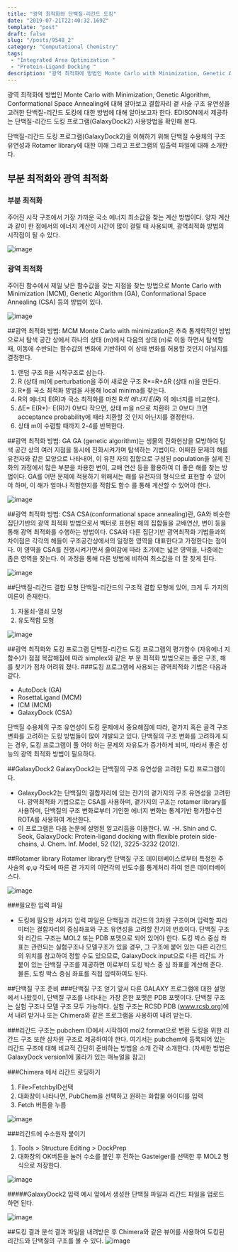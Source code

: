 ```yaml
---
title: "광역 최적화와 단백질-리간드 도킹"
date: "2019-07-21T22:40:32.169Z"
template: "post"
draft: false
slug: "/posts/9548_2"
category: "Computational Chemistry"
tags: 
 - "Integrated Area Optimization "
 - "Protein-Ligand Docking "
description: "광역 최적화에 방법인 Monte Carlo with Minimization, Genetic Algorithm, Conformational Space Annealing에 대해 알아보고 결합자리 곁 사슬 구조 유연성을 고려한 단백질-리간드 도킹에 대한 방법에 대해 알아보고자 한다."
---
```


광역 최적화에 방법인 Monte Carlo with Minimization, Genetic Algorithm, Conformational Space Annealing에 대해 알아보고 결합자리 곁 사슬 구조 유연성을 고려한 단백질-리간드 도킹에 대한 방법에 대해 알아보고자 한다. EDISON에서 제공하는 단백질-리간드 도킹 프로그램(GalaxyDock2) 사용방법을 확인해 본다.

단백질-리간드 도킹 프로그램(GalaxyDock2)을 이해하기 위해 단백질 수용체의 구조 유연성과 Rotamer library에 대한 이해 그리고 프로그램의 입출력 파일에 대해 소개한다.

## 부분 최적화와 광역 최적화

### 부분 최적화

주어진 시작 구조에서 가장 가까운 국소 에너지 최소값을 찾는 계산 방법이다. 양자 계산과 같이 한 점에서의 에너지 계산이 시간이 많이 걸릴 때 사용되며, 광역최적화 방법의 시작점이 될 수 있다.

![image](/media/POST/9548/0.jpg)

### 광역 최적화

주어진 함수에서 제일 낮은 함수값을 갖는 지점을 찾는 방법으로 Monte Carlo with Minimization (MCM), Genetic Algorithm (GA), Conformational Space Annealing (CSA) 등의 방법이 있다.

![image](/media/POST/9548/1.jpg)


##광역 최적화 방법: MCM
Monte Carlo with minimization은 추측 통계학적인 방법으로서 탐색 공간 상에서 하나의 상태 (m)에서 다음의 상태 (n)로 이동 하면서 탐색할 때, 이동에 수반되는 함수값의 변화에 기반하여 이 상태 변화를 허용할 것인지 아닐지를 결정한다.
                
1. 랜덤 구조 R을 시작구조로 삼는다.
2. R (상태 m)에 perturbation을 주어 새로운 구조 R*=R+ΔR
(상태 n)을 만든다.
3. R*를 국소 최적화 방법을 사용해 local minima를 찾는다.
4. R의 에너지 E(R)과 국소 최적화를 마친 R*의 에너지 E(R*) 의 에너지를 비교한다.
5. ΔE= E(R*)- E(R)가 0보다 작으면, 상태 m을 n으로 치환하 고 0보다 크면 acceptance probability에 때라 치환할 것 인지 아닌지를 결정한다.
6. 상태 m이 수렴할 때까지 2-4를 반복한다.
               
##광역 최적화 방법: GA
GA (genetic algorithm)는 생물의 진화현상을 모방하여 탐색 공간 상의 여러 지점을 동시에 진화시켜가며 탐색하는 기법이다. 어떠한 문제의 해를 유전자와 같은 모양으로 나타내어, 이 유전 자의 집합으로 구성된 population을 실제 진화의 과정에서 많은 부분을 차용한 변이, 교배 연산 등을 활용하여 더 좋은 해를 찾는 방법이다. GA를 어떤 문제에 적용하기 위해서는 해를 유전자의 형식으로 표현할 수 있어야 하며, 이 해가 얼마나 적합한지를 적합도 함수 를 통해 계산할 수 있어야 한다.
               
![image](/media/POST/9548/2.jpg)

              
##광역 최적화 방법: CSA
CSA(conformational space annealing)란, GA와 비슷한 집단기반의 광역 최적화 방법으로서 벡터로 표현된 해의 집합들을 교배연산, 변이 등을 통해 광역 최적화를 수행하는 방법이다. CSA와 다른 집단기반 광역최적화 기법들과의 차이점은 각각의 해들이 구조공간상에서의 일정한 영역을 대표한다고 가정한다는 점이다. 이 영역을 CSA를 진행시켜가면서 줄여감에 따라 초기에는 넓은 영역을, 나중에는 좁은 영역을 찾는다. 이 과정을 통해 다른 방법에 비하여 최소값을 더 잘 찾게 된다.
               
![image](/media/POST/9548/3.jpg)

              
##단백질-리간드 결합 모형
단백질-리간드의 구조적 결합 모형에 있어, 크게 두 가지의 이론이 존재한다. 
1. 자물쇠-열쇠 모형
2. 유도적합 모형

![image](/media/POST/9548/4.jpg)


              
##광역 최적화와 도킹 프로그램
단백질-리간드 도킹 프로그램의 평가함수 (자유에너 지 함수)가 점점 복잡해짐에 따라 simplex와 같은 부 분 최적화 방법으로는 좋은 구조, 해를 찾기가 점차 어려워 졌다.
###도킹 프로그램에 사용되는 광역최적화 기법은 다음과 같다.
- AutoDock (GA)
- RosettaLigand (MCM) 
- ICM (MCM)
- GalaxyDock (CSA)
               
단백질 수용체의 구조 유연성이 도킹 문제에서 중요해짐에 따라, 곁가지 혹은 골격 구조 변화를 고려하는 도킹 방법들이 많이 개발되고 있다. 단백질의 구조 변화를 고려하게 되는 경우, 도킹 프로그램이 풀 어야 하는 문제의 자유도가 증가하게 되며, 따라서 좋은 성능의 광역 최적화 방법이 필요하다.
               
##GalaxyDock2
GalaxyDock2는 단백질의 구조 유연성을 고려한 도킹 프로그램이다.
- GalaxyDock2는 단백질의 결합자리에 있는 잔기의 곁가지의 구조 유연성을 고려한다. 광역최적화 기법으로는 CSA를 사용하며, 곁가지의 구조는 rotamer library를 사용하며, 단백질의 구조 변화로부터 기인한 에너지 변화는 통계기반 평가함수인 ROTA를 사용하여 계산한다.
- 이 프로그램은 다음 논문에 설명된 알고리듬을 이용한다.
W. -H. Shin and C. Seok, GalaxyDock: Protein-ligand docking with flexible protein side-chains, J. Chem. Inf. Model, 52 (12), 3225-3232 (2012).
               
##Rotamer library
Rotamer library란 단백질 구조 데이터베이스로부터 특정한 주 사슬의 φ,ψ 각도에 따른 곁 가지의 이면각의 빈도수를 통계처리 하여 얻은 데이터베이스다.

 ![image](/media/POST/9548/5.jpg)
                
###필요한 입력 파일
- 도킹에 필요한 세가지 입력 파일은 단백질과 리간드의 3차원 구조이며 입력할 파라미터는 결합자리의 중심좌표와 구조 유연성을 고려할 잔기의 번호이다. 단백질 구조와 리간드 구조는 MOL2 또는 PDB 포맷으로 되어 있어야 한다. 도킹 박스 중심 좌표는 관련되는 실험구조나 모델구조가 있을 경우, 그 구조에 붙어 있는 다른 리간드의 위치를 참고하여 정할 수도 있으므로, GalaxyDock input으로 다른 리간드 가 붙어 있는 단백질 구조를 제공하면 이로부터 도킹 박스 중 심 좌표를 계산해 준다. 물론, 도킹 박스 중심 좌표를 직접 입력하여도 된다.
               
##단백질 구조 준비
###단백질 구조 얻기
앞서 다른 GALAXY 프로그램에 대한 설명에서 나왔듯이, 단백질 구조를 나타내는 가장 흔한 포맷은 PDB 포맷이다. 단백질 구조는 실험 구조나 모델 구조 모두 가능하다. 실험 구조는 RCSD PDB (www.rcsb.org)에서 내려 받거나 또는 Chimera와 같은 프로그램을 사용하여 내려 받는다.
                
###리간드 구조는 pubchem ID에서 시작하여 mol2 format으로 변환
도킹을 위한 리간드 구조 또한 삼차원 구조로 제공하여야 한다. 여기서는 pubchem에 등록되어 있는 리간드 구조에 대해 비교적 간단히 준비하는 방법을 소개 간략 소개한다. (자세한 방법은 GalaxyDock version1에 올라가 있는 매뉴얼을 참고)
               
###Chimera 에서 리간드 로딩하기 
1. File>FetchbyID선택
2. 대화창이 나타나면, PubChem을 선택하고 원하는 화합물 아이디를 입력
3. Fetch 버튼을 누름

 ![image](/media/POST/9548/6.jpg)


###리간드에 수소원자 붙이기
1. Tools > Structure Editing > DockPrep
2. 대화창의 OK버튼을 눌러 수소를 붙인 후 전하는 Gasteiger를 선택한 후 MOL2 형식으로 저장한다.

 ![image](/media/POST/9548/7.jpg)

#####GalaxyDock2 입력 예시
앞에서 생성한 단백질 파일과 리간드 파일을 업로드 하면 된다.

 ![image](/media/POST/9548/8.jpg)

##도킹 결과 분석
결과 파일을 내려받은 후 Chimera와 같은 뷰어를 사용하여 도킹된 리간드와 단백질의 구조를 볼 수 있다.
     ![image](/media/POST/9548/9.jpg)
                


